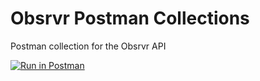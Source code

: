 # Obsrvr Postman Collections
Postman collection for the Obsrvr API

[![Run in Postman](https://run.pstmn.io/button.svg)](https://app.getpostman.com/run-collection/15889411-83a585df-26ef-43fb-8ad1-a823394103a5?action=collection%2Ffork&collection-url=entityId%3D15889411-83a585df-26ef-43fb-8ad1-a823394103a5%26entityType%3Dcollection%26workspaceId%3Dfebdb950-fe76-4145-93cf-bc1f186e480f#?env%5BTestnet%5D=W3sia2V5IjoiYmFzZVVybCIsInZhbHVlIjoiaHR0cHM6Ly9ob3Jpem9uLXRlc3RuZXQuc3RlbGxhci5vcmciLCJlbmFibGVkIjp0cnVlLCJ0eXBlIjoiZGVmYXVsdCJ9XQ==)
